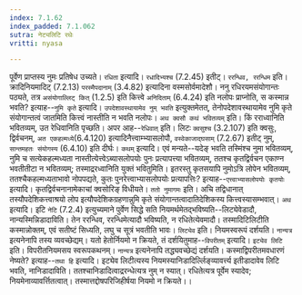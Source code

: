 ```yaml
---
index: 7.1.62
index_padded: 7.1.062
sutra: नेट्यलिटि रथेः
vritti: nyasa

---
```

पूर्वेण प्राप्तस्य नुमः प्रतिषेध उच्यते। `रधिता` इत्यादि। `रधादिभ्यश्च` (7.2.45) इतीट्। `ररन्धिव, ररन्धिम` इति। क्रादिनियमादिट् (7.2.13) `परस्मैपदानाम्` (3.4.82) इत्यादिना वस्मसोर्वमादेशौ।
ननु रधिरयमसंयोगान्तः पठ्यते, तत्र `असंयोगाल्लिट् कित्` (1.2.5) इति कित्त्वे `अनिदिताम्` (6.4.24) इति नलोपः प्राप्नोति, स कस्मान्न भवति? इत्याह--`नुमि कृते` इत्यादि। `उपदेशावस्थायामेव नुम् भवति` इत्युक्तमेतत्, तेनोपदेशावस्थायामेव नुमि कृते संयोगान्तत्वं जातमिति कित्त्वं नास्तीति न भवति नलोपः।
`अथ क्वसौ कथं भवितव्यम्` इति। किं रराध्वानिति भवितव्यम्, उत रेधिवानिति पृच्छति। अपर आह--`रेधिवात्` इति। लिटः `क्वसुश्च` (3.2.107) इति क्वसुः, द्विर्वचनम्, `अत एकहल्मध्ये`(6.4.120) इत्यादिनैत्त्वाम्भ्यासलोपौ, `वस्वेकाजाद्घसाम्` (7.2.67) इतीट् नुम्, `सान्तमहतः संयोगस्य` (6.4.10) इति दीर्घः। `कथम्` इत्यादि। एवं मन्यते--यदेङ् भवति तस्मिंश्च नुमा भवितव्यम्, नुमि च सत्येकहल्मध्यता नास्तीत्येत्त्वेऽब्यासलोपयोः पुनः प्रत्यापत्त्या भवितव्यम्, ततश्च कृतद्विर्वचन एकाण्न भवतीतीटा न भवितव्यम्; तस्माद्ररध्वानिति युक्तं भवितुमिति। इतरस्तु कृतसयापि नुमोऽत्रि लोपेन भवितव्यम्, ततश्चैकहल्मध्यताभावो नोपपद्यते, कुतः पुनरेत्त्वाभ्यासलोपयोः प्रत्यापत्तिः? इत्याह--`एत्त्वाभ्यासलोपयोः कृतयोः` इत्यादि। कृतद्विर्वचनानामेकाचां क्वसोरिङ् विधीयते। `ततो नुमागमः` इति। अचि तद्विधानात् तस्यौपदेशिकत्त्वाश्रयो लोप इत्यौपदेशिकग्रहणान्नुमि कृते संयोगान्तत्वादातिदेशिकस्य कित्त्वस्यासम्भवात्।
`अथ` इत्यादि। इटि `नेटि` (7.2.4) इत्युच्यमाने पुर्वेण सिद्धे सति नियमर्थमेतद्भविष्यति--लिट्येवेडादौ, नान्यस्मिन्निडादाविति। तेन ररन्धिव, ररन्धिमेत्यादौ भविष्यति, न रधितेत्येवमादौ। तस्मादिटिलिटीति कस्मान्नोक्तम्, एवं सतीष्टं सिध्यति, लघु च सूत्रं भवतीति भावः। `लिट्येव` इति। नियमस्वरूपं दर्शयति। `नान्यत्र` इत्यनेनापि तस्य व्यवच्छेद्यम्। यतो हेतोर्नियमो न क्रियते, तं दर्शयितुमाह--`विपरीतम्` इत्यादि। `इट्येव लिटि` इति। विपरीतनियमसय स्वरूपकथनम्। `नान्यत्र` इत्यनेनापि तद्ध्यवच्छेद्यं दर्शयति। कस्माद्विपरीतमवधारणं नेष्यते? इत्याह--`तथा हि` इत्यादि। इट्येव लिटीत्यस्य नियमस्यानिडादिर्ल्लिङ्व्यावर्त्त्य इतीडादावेव लिटि भवति, नानिडादाविति। ततश्चानिडादित्वाद्ररन्धेत्यत्र नुम् न स्यात्। रधितेत्यत्र पूर्वेम स्यादेव; नियमेनाव्यावर्त्तितत्वात्। तस्मात्तद्दोषपरिजिहीर्षया नियमो न क्रियते।।
